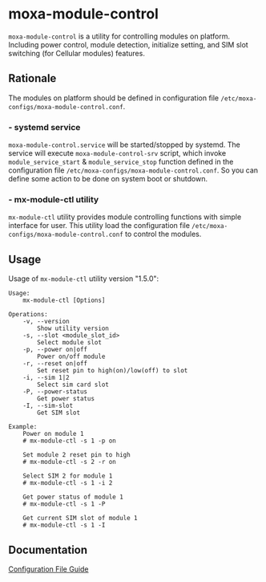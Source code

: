 # moxa-module-control

`moxa-module-control` is a utility for controlling modules on platform. Including power control, module detection, initialize setting, and SIM slot switching (for Cellular modules) features.

## Rationale

The modules on platform should be defined in configuration file `/etc/moxa-configs/moxa-module-control.conf`.

### - systemd service

`moxa-module-control.service` will be started/stopped by systemd. The service will execute `moxa-module-control-srv` script, which invoke `module_service_start` & `module_service_stop` function defined in the configuration file `/etc/moxa-configs/moxa-module-control.conf`. So you can define some action to be done on system boot or shutdown.

### - mx-module-ctl utility

`mx-module-ctl` utility provides module controlling functions with simple interface for user. This utility load the configuration file `/etc/moxa-configs/moxa-module-control.conf` to control the modules.

## Usage

Usage of `mx-module-ctl` utility version "1.5.0":
```
Usage:
	mx-module-ctl [Options]

Operations:
	-v, --version
		Show utility version
	-s, --slot <module_slot_id>
		Select module slot
	-p, --power on|off
		Power on/off module
	-r, --reset on|off
		Set reset pin to high(on)/low(off) to slot
	-i, --sim 1|2
		Select sim card slot
	-P, --power-status
		Get power status
	-I, --sim-slot
		Get SIM slot

Example:
	Power on module 1
	# mx-module-ctl -s 1 -p on

	Set module 2 reset pin to high
	# mx-module-ctl -s 2 -r on

	Select SIM 2 for module 1
	# mx-module-ctl -s 1 -i 2

	Get power status of module 1
	# mx-module-ctl -s 1 -P

	Get current SIM slot of module 1
	# mx-module-ctl -s 1 -I
```

## Documentation

[Configuration File Guide](/Configuration_Guide.md)

